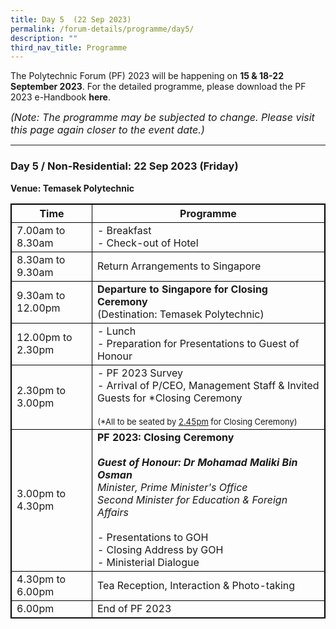 ```yaml
---
title: Day 5  (22 Sep 2023)
permalink: /forum-details/programme/day5/
description: ""
third_nav_title: Programme
---
```

The Polytechnic Forum (PF) 2023 will be happening on **15 &amp; 18-22 September 2023**. For the detailed programme, please download the&nbsp;PF 2023 e-Handbook **here**.

<font size="-0.5"><i>(Note: The programme may be subjected to change. Please visit this page again closer to the event date.)</i></font>
<hr>

### **Day 5 / Non-Residential: 22 Sep 2023 (Friday)**
<b>Venue: Temasek Polytechnic</b>


<style>
table, th, td {
  border:1px solid black;
}
</style>

<table style="width:100%">
  <tbody><tr>
    <th>Time</th>
    <th>Programme</th>
  </tr>
  <tr>
    <td>7.00am to 8.30am</td>
    <td>- Breakfast<br>- Check-out of Hotel</td>
  </tr>
  <tr>
    <td>8.30am to 9.30am</td>
		<td>Return Arrangements to Singapore</td>
  </tr>
		<tr>
			 <td>9.30am to 12.00pm</td>
			<td><b>Departure to Singapore for Closing Ceremony</b><br>(Destination: Temasek Polytechnic)</td>
  </tr>
		<tr>
			<td>12.00pm to 2.30pm</td>
			<td>- Lunch<br>- Preparation for Presentations to Guest of Honour</td>
  </tr>
		<tr>
			<td>2.30pm to 3.00pm</td>
    <td>- PF 2023 Survey<br>- Arrival of P/CEO, Management Staff &amp; Invited Guests for *Closing Ceremony<br><br><font size="-1">(*All to be seated by <u>2.45pm</u> for Closing Ceremony)</font></td>
  </tr>
  <tr>
		<td>3.00pm to 4.30pm</td>
  <td><b>PF 2023: Closing Ceremony</b><br><br><b><i>Guest of Honour: Dr Mohamad Maliki Bin Osman</i></b><br><i>Minister, Prime Minister's Office<br>Second Minister for Education &amp; Foreign Affairs</i><br><br>- Presentations to GOH<br>- Closing Address by GOH<br>- Ministerial Dialogue</td>
  </tr>
		<tr>
		<td>4.30pm to 6.00pm</td>
    <td>Tea Reception, Interaction &amp; Photo-taking</td>
  </tr>
  <tr>
		<td>6.00pm</td>
    <td>End of PF 2023</td>
  </tr>
  <tr>
</tr></tbody></table>